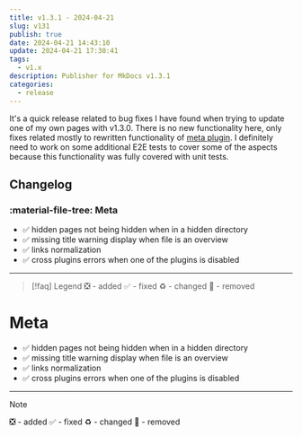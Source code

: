 ```yaml
---
title: v1.3.1 - 2024-04-21
slug: v131
publish: true
date: 2024-04-21 14:43:10
update: 2024-04-21 17:30:41
tags:
  - v1.x
description: Publisher for MkDocs v1.3.1
categories:
  - release
---
```


It's a quick release related to bug fixes I have found when trying to update one of my own pages with v1.3.0. There is no new functionality here, only fixes related mostly to rewritten functionality of [meta plugin](../03_setup/02_general/01_setting-up-meta.md). I definitely need to work on some additional E2E tests to cover some of the aspects because this functionality was fully covered with unit tests.

<!-- more -->

## Changelog

### :material-file-tree: Meta

- ✅ hidden pages not being hidden when in a hidden directory
- ✅ missing title warning display when file is an overview
- ✅ links normalization
- ✅ cross plugins errors when one of the plugins is disabled

---

> [!faq] Legend
> ❎ - added ✅ - fixed ♻️ - changed 🚫 - removed



# Meta

- ✅ hidden pages not being hidden when in a hidden directory
- ✅ missing title warning display when file is an overview
- ✅ links normalization
- ✅ cross plugins errors when one of the plugins is disabled

---

> [!note]
> ❎ - added ✅ - fixed ♻️ - changed 🚫 - removed
